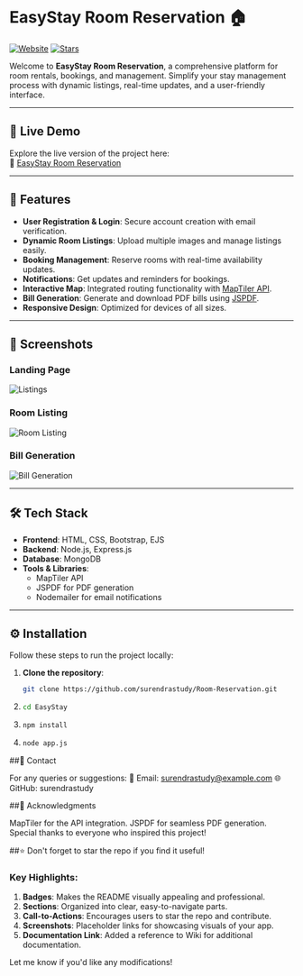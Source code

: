 # EasyStay Room Reservation 🏠

[![Website](https://img.shields.io/website?url=https://room-reservation-f1hy.onrender.com&label=Live%20Demo)](https://room-reservation-f1hy.onrender.com)
[![Stars](https://img.shields.io/github/stars/surendrastudy/Room-Reservation?style=social)](https://github.com/surendrastudy/Room-Reservation/stargazers)

Welcome to **EasyStay Room Reservation**, a comprehensive platform for room rentals, bookings, and management. Simplify your stay management process with dynamic listings, real-time updates, and a user-friendly interface.

---

## 🚀 Live Demo
Explore the live version of the project here:  
🔗 [EasyStay Room Reservation](https://room-reservation-f1hy.onrender.com/)

---

## 🌟 Features
- **User Registration & Login**: Secure account creation with email verification.
- **Dynamic Room Listings**: Upload multiple images and manage listings easily.
- **Booking Management**: Reserve rooms with real-time availability updates.
- **Notifications**: Get updates and reminders for bookings.
- **Interactive Map**: Integrated routing functionality with [MapTiler API](https://www.maptiler.com/).
- **Bill Generation**: Generate and download PDF bills using [JSPDF](https://github.com/parallax/jsPDF).
- **Responsive Design**: Optimized for devices of all sizes.

---

## 📸 Screenshots
### Landing Page  
![Listings](https://res.cloudinary.com/dkiqoznwu/image/upload/v1735740197/wanderlust_DEV/srqgfgzjwnommvk0degi.png)
### Room Listing  
![Room Listing](https://res.cloudinary.com/dkiqoznwu/image/upload/v1735740197/wanderlust_DEV/lnpfrahct11yvditopox.png)

### Bill Generation  
![Bill Generation](https://res.cloudinary.com/dkiqoznwu/image/upload/v1735740198/wanderlust_DEV/lm7lwan80ckqjzj582zu.png)

---

## 🛠️ Tech Stack
- **Frontend**: HTML, CSS, Bootstrap, EJS
- **Backend**: Node.js, Express.js
- **Database**: MongoDB
- **Tools & Libraries**: 
  - MapTiler API
  - JSPDF for PDF generation
  - Nodemailer for email notifications

---

## ⚙️ Installation
Follow these steps to run the project locally:

1. **Clone the repository**:
   ```bash
   git clone https://github.com/surendrastudy/Room-Reservation.git
2. ```bash
   cd EasyStay
3. ```bash
   npm install
4. ```bash
   node app.js

##💬 Contact

For any queries or suggestions:
📧 Email: surendrastudy@example.com
🌐 GitHub: surendrastudy

##🙌 Acknowledgments

MapTiler for the API integration.
JSPDF for seamless PDF generation.
Special thanks to everyone who inspired this project!


##⭐ Don't forget to star the repo if you find it useful!

### Key Highlights:
1. **Badges**: Makes the README visually appealing and professional.
2. **Sections**: Organized into clear, easy-to-navigate parts.
3. **Call-to-Actions**: Encourages users to star the repo and contribute.
4. **Screenshots**: Placeholder links for showcasing visuals of your app.
5. **Documentation Link**: Added a reference to Wiki for additional documentation.

Let me know if you'd like any modifications!


